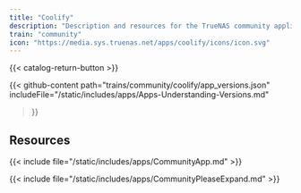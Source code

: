 ```yaml
---
title: "Coolify"
description: "Description and resources for the TrueNAS community application called Coolify."
train: "community"
icon: "https://media.sys.truenas.net/apps/coolify/icons/icon.svg"
---
```


{{< catalog-return-button >}}

{{< github-content 
    path="trains/community/coolify/app_versions.json"
    includeFile="/static/includes/apps/Apps-Understanding-Versions.md"
>}}

## Resources

{{< include file="/static/includes/apps/CommunityApp.md" >}}

{{< include file="/static/includes/apps/CommunityPleaseExpand.md" >}}
